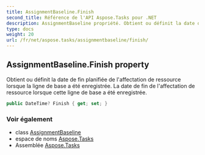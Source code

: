 ```yaml
---
title: AssignmentBaseline.Finish
second_title: Référence de l'API Aspose.Tasks pour .NET
description: AssignmentBaseline propriété. Obtient ou définit la date de fin planifiée de laffectation de ressource lorsque la ligne de base a été enregistrée. La date de fin de laffectation de ressource lorsque cette ligne de base a été enregistrée.
type: docs
weight: 20
url: /fr/net/aspose.tasks/assignmentbaseline/finish/
---
```

## AssignmentBaseline.Finish property

Obtient ou définit la date de fin planifiée de l'affectation de ressource lorsque la ligne de base a été enregistrée. La date de fin de l'affectation de ressource lorsque cette ligne de base a été enregistrée.

```csharp
public DateTime? Finish { get; set; }
```

### Voir également

* class [AssignmentBaseline](../)
* espace de noms [Aspose.Tasks](../../assignmentbaseline/)
* Assemblée [Aspose.Tasks](../../../)


